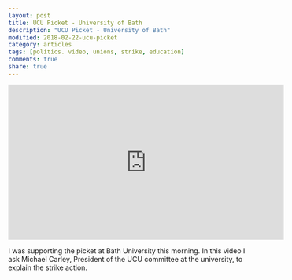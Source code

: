 ```yaml
---
layout: post
title: UCU Picket - University of Bath
description: "UCU Picket - University of Bath"
modified: 2018-02-22-ucu-picket
category: articles
tags: [politics. video, unions, strike, education]
comments: true
share: true
---
```


<iframe width="560" height="315" src="https://www.youtube.com/embed/JWUxtpszO5g" frameborder="0" allow="accelerometer; autoplay; encrypted-media; gyroscope; picture-in-picture" allowfullscreen></iframe>

I was supporting the picket at Bath University this morning. In this video I ask Michael Carley, President of the UCU committee at the university, to explain the strike action.
